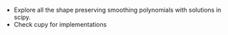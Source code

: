 - Explore all the shape preserving smoothing polynomials with solutions in scipy.
- Check cupy for implementations
